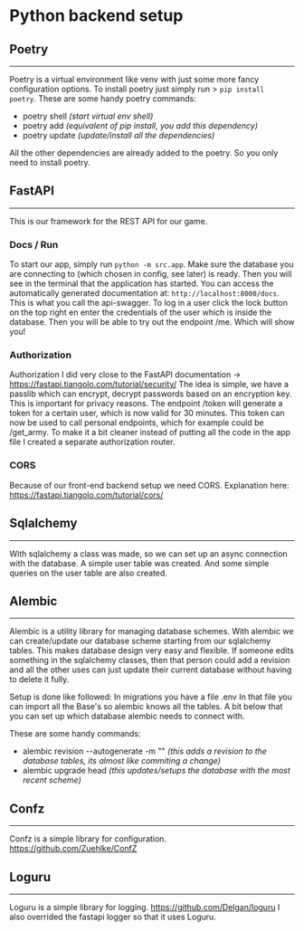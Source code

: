 # Python backend setup

## Poetry
--- 
Poetry is a virtual environment like venv with just some more fancy configuration options. To install poetry just simply run > `pip install poetry`.
These are some handy poetry commands:

- poetry shell _(start virtual env shell)_
- poetry add <module> _(equivalent of pip install, you add this dependency)_
- poetry update _(update/install all the dependencies)_

All the other dependencies are already added to the poetry. So you only need to install poetry.

## FastAPI
---
This is our framework for the REST API for our game.
### Docs / Run
To start our app, simply run `python -m src.app`. Make sure the database you are connecting to (which chosen in config, see later) is ready.
Then you will see in the terminal that the application has started. You can access the automatically generated documentation at: `http://localhost:8000/docs`.
This is what you call the api-swagger. To log in a user click the lock button on the top right en enter the credentials of the user which is inside the database.
Then you will be able to try out the endpoint /me. Which will show you!

### Authorization
Authorization I did very close to the FastAPI documentation -> https://fastapi.tiangolo.com/tutorial/security/
The idea is simple, we have a passlib which can encrypt, decrypt passwords based on an encryption key.
This is important for privacy reasons. The endpoint /token will generate a token for a certain user, which is now valid for 30 minutes.
This token can now be used to call personal endpoints, which for example could be /get_army.
To make it a bit cleaner instead of putting all the code in the app file I created a separate authorization router.

### CORS
Because of our front-end backend setup we need CORS. Explanation here: https://fastapi.tiangolo.com/tutorial/cors/

## Sqlalchemy
---
With sqlalchemy a class was made, so we can set up an async connection with the database.
A simple user table was created.
And some simple queries on the user table are also created.

## Alembic
---
Alembic is a utility library for managing database schemes. With alembic we can create/update our database scheme starting from our sqlalchemy tables.
This makes database design very easy and flexible. 
If someone edits something in the sqlalchemy classes, then that person could add a revision and all the other uses can just update their current database without having to delete it fully.

Setup is done like followed:
In migrations you have a file .env
In that file you can import all the Base's so alembic knows all the tables.
A bit below that you can set up which database alembic needs to connect with.

These are some handy commands:
- alembic revision --autogenerate -m "<change>" _(this adds a revision to the database tables, its almost like commiting a change)_
- alembic upgrade head _(this updates/setups the database with the most recent scheme)_

## Confz
---
Confz is a simple library for configuration. https://github.com/Zuehlke/ConfZ

## Loguru
---
Loguru is a simple library for logging. https://github.com/Delgan/loguru
I also overrided the fastapi logger so that it uses Loguru.

